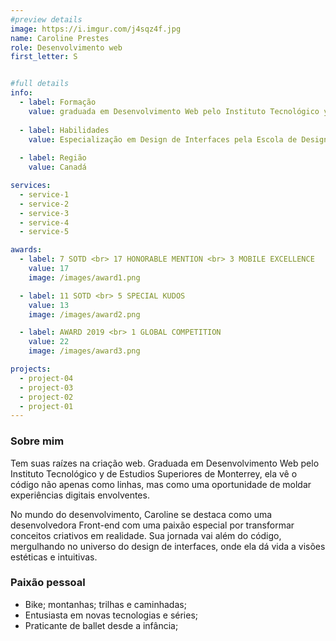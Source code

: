 ```yaml
---
#preview details
image: https://i.imgur.com/j4sqz4f.jpg
name: Caroline Prestes
role: Desenvolvimento web
first_letter: S


#full details
info:
  - label: Formação
    value: graduada em Desenvolvimento Web pelo Instituto Tecnológico y de Estudios Superiores de Monterrey, México.
  
  - label: Habilidades
    value: Especialização em Design de Interfaces pela Escola de Design Digital (EDD). Curso em Gerenciamento de Projetos Ágeis na Universidade Canadense de Tecnologia (UCT). Certificação em Desenvolvimento Full Stack pela Faculdade de Tecnologia Moderna (FTM).
  
  - label: Região
    value: Canadá

services: 
  - service-1
  - service-2
  - service-3
  - service-4
  - service-5

awards:
  - label: 7 SOTD <br> 17 HONORABLE MENTION <br> 3 MOBILE EXCELLENCE
    value: 17
    image: /images/award1.png

  - label: 11 SOTD <br> 5 SPECIAL KUDOS
    value: 13
    image: /images/award2.png

  - label: AWARD 2019 <br> 1 GLOBAL COMPETITION
    value: 22
    image: /images/award3.png

projects: 
  - project-04
  - project-03
  - project-02
  - project-01
---
```


### Sobre mim

Tem suas raízes na criação web. Graduada em Desenvolvimento Web pelo Instituto Tecnológico y de Estudios Superiores de Monterrey, ela vê o código não apenas como linhas, mas como uma oportunidade de moldar experiências digitais envolventes.

No mundo do desenvolvimento, Caroline se destaca como uma desenvolvedora Front-end com uma paixão especial por transformar conceitos criativos em realidade. Sua jornada vai além do código, mergulhando no universo do design de interfaces, onde ela dá vida a visões estéticas e intuitivas.


### Paixão pessoal
- Bike; montanhas; trilhas e caminhadas; 
- Entusiasta em novas tecnologias e séries;
- Praticante de ballet desde a infância; 